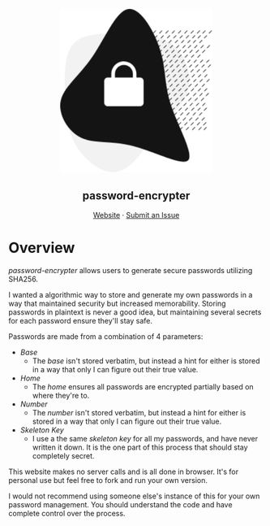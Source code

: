 <p align="center">
  <img src="https://raw.githubusercontent.com/andyruwruw/password-encrypter/main/src/assets/images/graphic.svg?token=ALDKK3UPWKXHGODNGMXSSLDA4N754" width="300px"></img>
</p>

<h2 align="center">
  password-encrypter
</h2>

<p align="center">
  <a href="https://vercel.com/andyruwruw/password">Website</a>
  ·
  <a href="https://github.com/andyruwruw/password-encrypter/issues/new/choose">Submit an Issue</a>
</p>

# Overview

*password-encrypter* allows users to generate secure passwords utilizing SHA256.

I wanted a algorithmic way to store and generate my own passwords in a way that maintained security but increased memorability. Storing passwords in plaintext is never a good idea, but maintaining several secrets for each password ensure they'll stay safe.

Passwords are made from a combination of 4 parameters:

- *Base*
  - The *base* isn't stored verbatim, but instead a hint for either is stored in a way that only I can figure out their true value.
- *Home*
  - The *home* ensures all passwords are encrypted partially based on where they're to.
- *Number*
  - The *number* isn't stored verbatim, but instead a hint for either is stored in a way that only I can figure out their true value.
- *Skeleton Key*
  - I use a the same *skeleton key* for all my passwords, and have never written it down. It is the one part of this process that should stay completely secret.

This website makes no server calls and is all done in browser. It's for personal use but feel free to fork and run your own version.

I would not recommend using someone else's instance of this for your own password management. You should understand the code and have complete control over the process.
